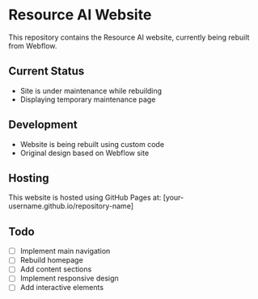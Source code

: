 # Resource AI Website

This repository contains the Resource AI website, currently being rebuilt from Webflow.

## Current Status
- Site is under maintenance while rebuilding
- Displaying temporary maintenance page

## Development
- Website is being rebuilt using custom code
- Original design based on Webflow site

## Hosting
This website is hosted using GitHub Pages at: [your-username.github.io/repository-name]

## Todo
- [ ] Implement main navigation
- [ ] Rebuild homepage
- [ ] Add content sections
- [ ] Implement responsive design
- [ ] Add interactive elements
